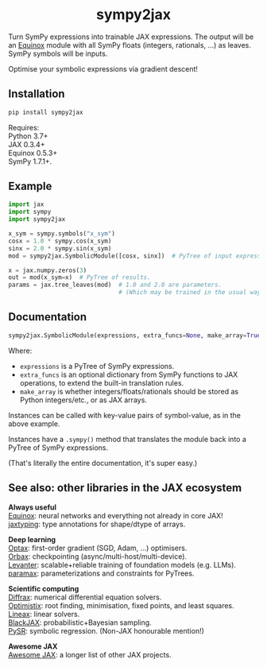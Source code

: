 <h1 align="center">sympy2jax</h1>

Turn SymPy expressions into trainable JAX expressions. The output will be an [Equinox](https://github.com/patrick-kidger/equinox) module with all SymPy floats (integers, rationals, ...) as leaves. SymPy symbols will be inputs.

Optimise your symbolic expressions via gradient descent!

## Installation

```bash
pip install sympy2jax
```

Requires:  
Python 3.7+  
JAX 0.3.4+  
Equinox 0.5.3+  
SymPy 1.7.1+.

## Example

```python
import jax
import sympy
import sympy2jax

x_sym = sympy.symbols("x_sym")
cosx = 1.0 * sympy.cos(x_sym)
sinx = 2.0 * sympy.sin(x_sym)
mod = sympy2jax.SymbolicModule([cosx, sinx])  # PyTree of input expressions

x = jax.numpy.zeros(3)
out = mod(x_sym=x)  # PyTree of results.
params = jax.tree_leaves(mod)  # 1.0 and 2.0 are parameters.
                               # (Which may be trained in the usual way for Equinox.)
```

## Documentation

```python
sympy2jax.SymbolicModule(expressions, extra_funcs=None, make_array=True)
```

Where:
- `expressions` is a PyTree of SymPy expressions.
- `extra_funcs` is an optional dictionary from SymPy functions to JAX operations, to extend the built-in translation rules.
- `make_array` is whether integers/floats/rationals should be stored as Python integers/etc., or as JAX arrays.

Instances can be called with key-value pairs of symbol-value, as in the above example.

Instances have a `.sympy()` method that translates the module back into a PyTree of SymPy expressions.

(That's literally the entire documentation, it's super easy.)

## See also: other libraries in the JAX ecosystem

**Always useful**  
[Equinox](https://github.com/patrick-kidger/equinox): neural networks and everything not already in core JAX!  
[jaxtyping](https://github.com/patrick-kidger/jaxtyping): type annotations for shape/dtype of arrays.  

**Deep learning**  
[Optax](https://github.com/deepmind/optax): first-order gradient (SGD, Adam, ...) optimisers.  
[Orbax](https://github.com/google/orbax): checkpointing (async/multi-host/multi-device).  
[Levanter](https://github.com/stanford-crfm/levanter): scalable+reliable training of foundation models (e.g. LLMs).  
[paramax](https://github.com/danielward27/paramax): parameterizations and constraints for PyTrees.  

**Scientific computing**  
[Diffrax](https://github.com/patrick-kidger/diffrax): numerical differential equation solvers.  
[Optimistix](https://github.com/patrick-kidger/optimistix): root finding, minimisation, fixed points, and least squares.  
[Lineax](https://github.com/patrick-kidger/lineax): linear solvers.  
[BlackJAX](https://github.com/blackjax-devs/blackjax): probabilistic+Bayesian sampling.  
[PySR](https://github.com/milesCranmer/PySR): symbolic regression. (Non-JAX honourable mention!)  

**Awesome JAX**  
[Awesome JAX](https://github.com/n2cholas/awesome-jax): a longer list of other JAX projects.  
